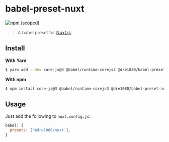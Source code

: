 # babel-preset-nuxt

[![npm (scoped)](https://img.shields.io/npm/v/@dre1080/babel-preset-nuxt)](https://www.npmjs.org/package/@dre1080/babel-preset-nuxt)

> A babel preset for [Nuxt.js](https://nuxtjs.org).

## Install

**With Yarn**

```sh
$ yarn add --dev core-js@3 @babel/runtime-corejs3 @dre1080/babel-preset-nuxt
```

**With npm**

```sh
$ npm install core-js@3 @babel/runtime-corejs3 @dre1080/babel-preset-nuxt --save-dev
```

## Usage

Just add the following to `nuxt.config.js`:

```js
babel: {
  presets: ['@dre1080/nuxt'],
}
```
